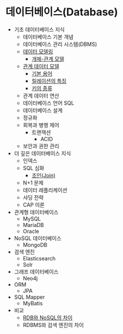 # 데이터베이스(Database)

- 기초 데이터베이스 지식
  - 데이터베이스 기본 개념
  - 데이터베이스 관리 시스템(DBMS)
  - [데이터 모델링](./contents/Data-Modeling.md)
    - [개체-관계 모델](./contents/Data-Modeling.md#개체-관계-모델)
  - [관계 데이터 모델](./contents/Relational-Data-Model.md)
    - [기본 용어](./contents/Relational-Data-Model.md#관계-데이터-모델의-기본-용어)
    - [릴레이션의 특징](./contents/Relational-Data-Model.md#릴리이션의-특징)
    - [키의 종류](./contents/Relational-Data-Model.md#키의-종류)
  - 관계 데이터 연산
  - 데이터베이스 언어 SQL
  - 데이터베이스 설계
  - 정규화
  - 회복과 병행 제어
    - 트랜잭션
      - ACID
  - 보안과 권한 관리
- 더 깊은 데이터베이스 지식
  - 인덱스
  - SQL 심화
    - [조인(Join)](./contents/Join.md)
  - N+1 문제
  - 데이터 레플리케이션
  - 샤딩 전략
  - CAP 이론
- 관계형 데이터베이스
  - MySQL
  - MariaDB
  - Oracle
- NoSQL 데이터베이스
  - MongoDB
- 검색 엔진
  - Elasticsearch
  - Solr
- 그래프 데이터베이스
  - Neo4j
- ORM
  - JPA
- SQL Mapper
  - MyBatis
- 비교
  - [RDB와 NoSQL의 차이](./contents/RDB-vs-NoSQL.md)
  - RDBMS와 검색 엔진의 차이
